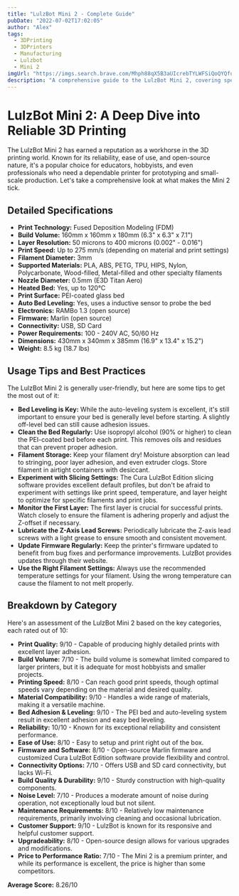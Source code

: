 ```yaml
---
title: "LulzBot Mini 2 - Complete Guide"
pubDate: "2022-07-02T17:02:05"
author: "Alex"
tags:
  - 3DPrinting
  - 3DPrinters
  - Manufacturing
  - Lulzbot
  - Mini 2
imgUrl: "https://imgs.search.brave.com/Mhph88qX5B3aUIcrebTYLWFSiQoQYQfuKFqmqsaJ4CI/rs:fit:860:0:0:0/g:ce/aHR0cHM6Ly9jZG4u/bW9zLmNtcy5mdXR1/cmVjZG4ubmV0L0ZY/S0JkQTJxNGtTcWlk/Nkc5UGNrRmMuanBn"
description: "A comprehensive guide to the LulzBot Mini 2, covering specifications, usage tips, and comparisons with similar products."
---
```


# LulzBot Mini 2: A Deep Dive into Reliable 3D Printing

The LulzBot Mini 2 has earned a reputation as a workhorse in the 3D printing world. Known for its reliability, ease of use, and open-source nature, it's a popular choice for educators, hobbyists, and even professionals who need a dependable printer for prototyping and small-scale production. Let's take a comprehensive look at what makes the Mini 2 tick.

## Detailed Specifications

*   **Print Technology:** Fused Deposition Modeling (FDM)
*   **Build Volume:** 160mm x 160mm x 180mm (6.3" x 6.3" x 7.1")
*   **Layer Resolution:** 50 microns to 400 microns (0.002" - 0.016")
*   **Print Speed:** Up to 275 mm/s (depending on material and print settings)
*   **Filament Diameter:** 3mm
*   **Supported Materials:** PLA, ABS, PETG, TPU, HIPS, Nylon, Polycarbonate, Wood-filled, Metal-filled and other specialty filaments
*   **Nozzle Diameter:** 0.5mm (E3D Titan Aero)
*   **Heated Bed:** Yes, up to 120°C
*   **Print Surface:** PEI-coated glass bed
*   **Auto Bed Leveling:** Yes, uses a inductive sensor to probe the bed
*   **Electronics:** RAMBo 1.3 (open source)
*   **Firmware:** Marlin (open source)
*   **Connectivity:** USB, SD Card
*   **Power Requirements:** 100 - 240V AC, 50/60 Hz
*   **Dimensions:** 430mm x 340mm x 385mm (16.9" x 13.4" x 15.2")
*   **Weight:** 8.5 kg (18.7 lbs)

## Usage Tips and Best Practices

The LulzBot Mini 2 is generally user-friendly, but here are some tips to get the most out of it:

*   **Bed Leveling is Key:** While the auto-leveling system is excellent, it's still important to ensure your bed is generally level before starting. A slightly off-level bed can still cause adhesion issues.
*   **Clean the Bed Regularly:** Use isopropyl alcohol (90% or higher) to clean the PEI-coated bed before each print. This removes oils and residues that can prevent proper adhesion.
*   **Filament Storage:** Keep your filament dry! Moisture absorption can lead to stringing, poor layer adhesion, and even extruder clogs. Store filament in airtight containers with desiccant.
*   **Experiment with Slicing Settings:** The Cura LulzBot Edition slicing software provides excellent default profiles, but don't be afraid to experiment with settings like print speed, temperature, and layer height to optimize for specific filaments and print jobs.
*   **Monitor the First Layer:** The first layer is crucial for successful prints. Watch closely to ensure the filament is adhering properly and adjust the Z-offset if necessary.
*   **Lubricate the Z-Axis Lead Screws:** Periodically lubricate the Z-axis lead screws with a light grease to ensure smooth and consistent movement.
*   **Update Firmware Regularly:** Keep the printer's firmware updated to benefit from bug fixes and performance improvements. LulzBot provides updates through their website.
*   **Use the Right Filament Settings:** Always use the recommended temperature settings for your filament. Using the wrong temperature can cause the filament to not melt properly.

## Breakdown by Category

Here's an assessment of the LulzBot Mini 2 based on the key categories, each rated out of 10:

*   **Print Quality:** 9/10 - Capable of producing highly detailed prints with excellent layer adhesion.
*   **Build Volume:** 7/10 -  The build volume is somewhat limited compared to larger printers, but it is adequate for most hobbyists and smaller projects.
*   **Printing Speed:** 8/10 - Can reach good print speeds, though optimal speeds vary depending on the material and desired quality.
*   **Material Compatibility:** 9/10 -  Handles a wide range of materials, making it a versatile machine.
*   **Bed Adhesion & Leveling:** 9/10 - The PEI bed and auto-leveling system result in excellent adhesion and easy bed leveling.
*   **Reliability:** 10/10 - Known for its exceptional reliability and consistent performance.
*   **Ease of Use:** 8/10 - Easy to setup and print right out of the box.
*   **Firmware and Software:** 8/10 - Open-source Marlin firmware and customized Cura LulzBot Edition software provide flexibility and control.
*   **Connectivity Options:** 7/10 - Offers USB and SD card connectivity, but lacks Wi-Fi.
*   **Build Quality & Durability:** 9/10 - Sturdy construction with high-quality components.
*   **Noise Level:** 7/10 - Produces a moderate amount of noise during operation, not exceptionally loud but not silent.
*   **Maintenance Requirements:** 8/10 - Relatively low maintenance requirements, primarily involving cleaning and occasional lubrication.
*   **Customer Support:** 9/10 - LulzBot is known for its responsive and helpful customer support.
*   **Upgradeability:** 8/10 - Open-source design allows for various upgrades and modifications.
*   **Price to Performance Ratio:** 7/10 - The Mini 2 is a premium printer, and while its performance is excellent, the price is higher than some competitors.

**Average Score:** 8.26/10
